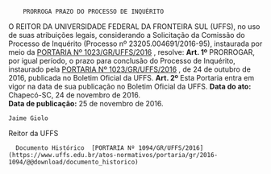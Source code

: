         PRORROGA PRAZO DO PROCESSO DE INQUÉRITO  

 O REITOR DA UNIVERSIDADE FEDERAL DA FRONTEIRA SUL (UFFS), no uso de suas atribuições legais, considerando a Solicitação da Comissão do Processo de Inquérito (Processo nº 23205.004691/2016-95), instaurada por meio da [PORTARIA Nº 1023/GR/UFFS/2016](https://www.uffs.edu.br/atos-normativos/portaria/gr/2016-1023)  , resolve:   **Art. 1º** PRORROGAR, por igual período, o prazo para conclusão do Processo de Inquérito, instaurado pela [PORTARIA Nº 1023/GR/UFFS/2016](https://www.uffs.edu.br/atos-normativos/portaria/gr/2016-1023)  , de 24 de outubro de 2016, publicada no Boletim Oficial da UFFS.   **Art. 2º** Esta Portaria entra em vigor na data de sua publicação no Boletim Oficial da UFFS.      **Data do ato:** Chapecó-SC, 24 de novembro de 2016.   
 **Data de publicação:**  25 de novembro de 2016. 

    Jaime Giolo   
 Reitor da UFFS 

      Documento Histórico  [PORTARIA Nº 1094/GR/UFFS/2016](https://www.uffs.edu.br/atos-normativos/portaria/gr/2016-1094/@@download/documento_historico)     
      
